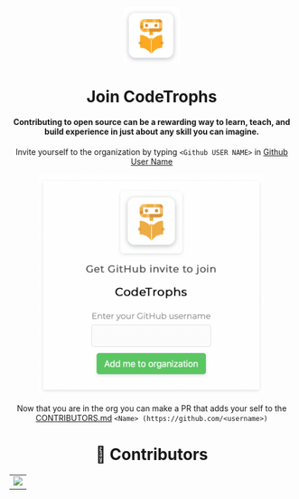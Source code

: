 <div align="center">

<p align="center"> <img src="https://raw.githubusercontent.com/CodeTrophs/Frontend/master/public/logo/codetrophs.png" alt="hello" width="100" /></p>

# Join CodeTrophs

#### Contributing to open source can be a rewarding way to learn, teach, and build experience in just about any skill you can imagine.

Invite yourself to the organization by typing  `<Github USER NAME>` in [Github User Name](https://join-codetrophs.herokuapp.com)

<p align="center"> <img src="./join_codetrophs.png" alt="hello" width="400" /></p>

Now that you are in the org you can make a PR that adds your self to the [CONTRIBUTORS.md](CONTRIBUTORS.md)
`<Name> (https://github.com/<username>)`

# 🌟 Contributors


<table>
	<tr>
		<td>
      <a href="https://github.com/CodeTrophs/Join-CodeTrophs/graphs/contributors">
        <img src="https://contrib.rocks/image?repo=CodeTrophs/Join-CodeTrophs" />
      </a>
		</td>
	</tr>
</table>

</div>
